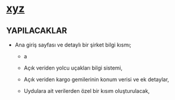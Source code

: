 # [xyz](https://erdemgns.github.io/xyz/)


## YAPILACAKLAR

- Ana giriş sayfası ve detaylı bir şirket bilgi kısmı;
    - a

    - Açık veriden yolcu uçakları bilgi sistemi, 
    - Açık veriden kargo gemilerinin konum verisi ve ek detaylar, 
    - Uydulara ait verilerden özel bir kısım oluşturulacak,

